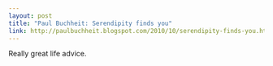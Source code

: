```yaml
---
layout: post
title: "Paul Buchheit: Serendipity finds you"
link: http://paulbuchheit.blogspot.com/2010/10/serendipity-finds-you.html
---
```

Really great life advice.
